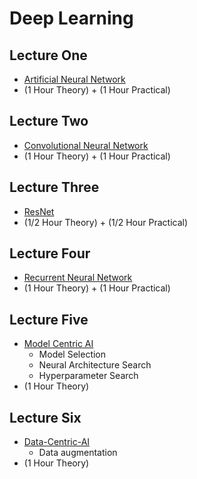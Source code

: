 # Deep Learning

## Lecture One
- [Artificial Neural Network](https://github.com/look4pritam/ArtificialNeuralNetwork)
- (1 Hour Theory) + (1 Hour Practical)

## Lecture Two
- [Convolutional Neural Network](https://github.com/look4pritam/ConvolutionalNeuralNetwork)
- (1 Hour Theory) + (1 Hour Practical)

## Lecture Three
- [ResNet](https://github.com/look4pritam/ConvolutionalNeuralNetwork)
- (1/2 Hour Theory) + (1/2 Hour Practical)

## Lecture Four
- [Recurrent Neural Network](https://github.com/look4pritam/RecurrentNeuralNetwork)
- (1 Hour Theory) + (1 Hour Practical)

## Lecture Five
- [Model Centric AI](https://github.com/look4pritam/DeepLearning)
  - Model Selection
  - Neural Architecture Search
  - Hyperparameter Search
- (1 Hour Theory) 
  
## Lecture Six
- [Data-Centric-AI](https://github.com/look4pritam/DeepLearning)
  - Data augmentation
- (1 Hour Theory) 
